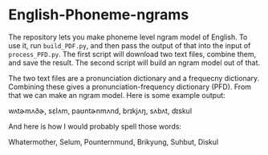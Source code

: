 # English-Phoneme-ngrams
 The repository lets you make phoneme level ngram model of English. To use it, run `build_PDF.py`, and then pass the output of that into the input of `process_PFD.py`. The first script will download two text files, combine them, and save the result. The second script will build an ngram model out of that.
 
 The two text files are a pronunciation dictionary and a frequecny dictionary. Combining these gives a pronunciation-frequency dictionary (PFD). From that we can make an ngram model. Here is some example output:

wʌtɚmʌðɚ, sɛlʌm, paʊntɚnmʌnd, brɪkjʌŋ, sʌbʌt, dɪskul

And here is how I would probably spell those words:

Whatermother, Selum, Pounternmund, Brikyung, Suhbut, Diskul
